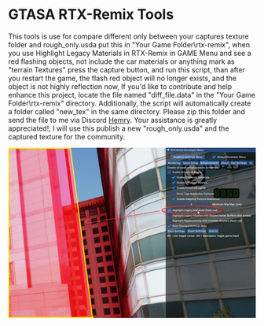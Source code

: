# GTASA RTX-Remix Tools
This tools is use for compare different only between your captures texture folder and rough_only.usda put this in "Your Game Folder\rtx-remix", when you use Highlight Legacy Materials in RTX-Remix in GAME Menu and see a red flashing objects, not include the car materials or anything mark as "terrain Textures" press the capture button, and run this script, than after you restart the game, the flash red object will no longer exists, and the object is not highly reflection now, If you'd like to contribute and help enhance this project, locate the file named "diff_file.data" in the "Your Game Folder\rtx-remix" directory. Additionally, the script will automatically create a folder called "new_tex" in the same directory. Please zip this folder and send the file to me via Discord [Hemry](https://discordapp.com/users/hemry). Your assistance is greatly appreciated!, I will use this publish a new "rough_only.usda" and the captured texture for the community.

![](Legacy_Materials_Guide.png)
